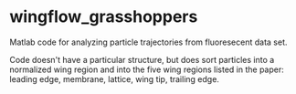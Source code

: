 # wingflow_grasshoppers
Matlab code for analyzing particle trajectories from fluoresecent data set. 

Code doesn't have a particular structure, but does sort particles into a normalized wing region and into the five wing regions listed in the paper: leading edge, membrane, lattice, wing tip, trailing edge.
